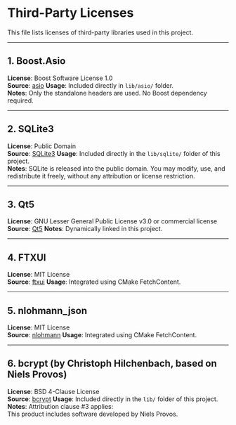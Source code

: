 # Third-Party Licenses

This file lists licenses of third-party libraries used in this project.

---

## 1. Boost.Asio

**License**: Boost Software License 1.0  
**Source**: [asio](https://github.com/boostorg/asio)
**Usage**: Included directly in `lib/asio/` folder.  
**Notes**: Only the standalone headers are used. No Boost dependency required.

---

## 2. SQLite3

**License**: Public Domain  
**Source**: [SQLite3](https://www.sqlite.org/index.html)
**Usage**: Included directly in the `lib/sqlite/` folder of this project.  
**Notes**: SQLite is released into the public domain. You may modify, use, and redistribute it freely, without any attribution or license restriction.

---

## 3. Qt5

**License**: GNU Lesser General Public License v3.0 or commercial license  
**Source**: [Qt5](https://www.qt.io)
**Notes**: Dynamically linked in this project.

---

## 4. FTXUI

**License**: MIT License  
**Source**: [ftxui](https://github.com/ArthurSonzogni/FTXUI)
**Usage**: Integrated using CMake FetchContent.

---

## 5. nlohmann_json

**License**: MIT License  
**Source**: [nlohmann](https://github.com/nlohmann/json)
**Usage**: Integrated using CMake FetchContent.

---

## 6. bcrypt (by Christoph Hilchenbach, based on Niels Provos)

**License**: BSD 4-Clause License  
**Source**: [bcrypt](https://github.com/hilch/Bcrypt.cpp)
**Usage**: Included directly in the `lib/` folder of this project.  
**Notes**: Attribution clause #3 applies:  
This product includes software developed by Niels Provos.
